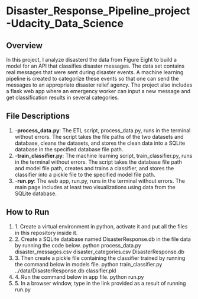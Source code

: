 # Disaster_Response_Pipeline_project-Udacity_Data_Science
<h2>Overview</h2>
In this project, I analyze disasterd the data from Figure Eight to build a model for an API that classifies disaster messages. The data set contains real messages that were sent during disaster events. A machine learning pipeline is created to categorize these events so that one can send the messages to an appropriate disaster relief agency.
The project also includes a flask web app where an emergency worker can input a new message and get classification results in several categories.

<h2>File Descriptions</h2>
<ol>
  <li>
  -<b>process_data.py</b>: The ETL script, process_data.py, runs in the terminal without errors. The script takes the file paths of the two datasets and database, cleans the datasets, and stores the clean data into a SQLite database in the specified database file path.</li>
  <li>
  -<b>train_classifier.py</b>: The machine learning script, train_classifier.py, runs in the terminal without errors. The script takes the database file path and model file path, creates and trains a classifier, and stores the classifier into a pickle file to the specified model file path.</li>
  <li>
  -<b>run.py</b>: The web app, run.py, runs in the terminal without errors. The main page includes at least two visualizations using data from the SQLite database.</li>
</ol>
<h2>How to Run</h2>
<ol>
  <li>
  1. Create a virtual environment in python, activate it and put all the files in this repository inside it.
   </li><li>
  2. Create a SQLite database named DisasterResponse.db in the file data by running the code below.
      python process_data.py disaster_messages.csv disaster_categories.csv DisasterResponse.db  
  </li><li>
  3. Then create a pickle file containing the classifier trained by running the command below in models file.
      python train_classifier.py ../data/DisasterResponse.db classifier.pkl
  </li><li>
  4. Run the command below in app file.
      python run.py
  </li><li>
  5. In a browser window, type in the link provided as a result of running run.py 
  </li>
</ol>
